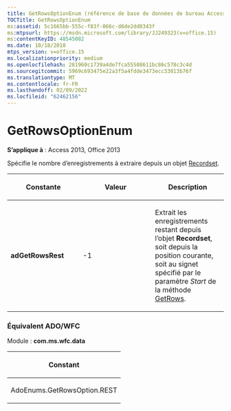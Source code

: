 ```yaml
---
title: GetRowsOptionEnum (référence de base de données de bureau Access)
TOCTitle: GetRowsOptionEnum
ms:assetid: 5c1665bb-555c-f83f-066c-d6de2dd0343f
ms:mtpsurl: https://msdn.microsoft.com/library/JJ249323(v=office.15)
ms:contentKeyID: 48545082
ms.date: 10/18/2018
mtps_version: v=office.15
ms.localizationpriority: medium
ms.openlocfilehash: 281960c1739a4de7fca55508611bc86c578c3c4d
ms.sourcegitcommit: 5969c693475e22a3f5a4fdde3473ecc33013b76f
ms.translationtype: MT
ms.contentlocale: fr-FR
ms.lasthandoff: 02/09/2022
ms.locfileid: "62462156"
---
```

# <a name="getrowsoptionenum"></a>GetRowsOptionEnum

**S’applique à** : Access 2013, Office 2013

Spécifie le nombre d’enregistrements à extraire depuis un objet [Recordset](recordset-object-ado.md).


<table>
<colgroup>
<col style="width: 33%" />
<col style="width: 33%" />
<col style="width: 33%" />
</colgroup>
<thead>
<tr class="header">
<th><p>Constante</p></th>
<th><p>Valeur</p></th>
<th><p>Description</p></th>
</tr>
</thead>
<tbody>
<tr class="odd">
<td><p><strong>adGetRowsRest</strong></p></td>
<td><p>-1</p></td>
<td><p>Extrait les enregistrements restant depuis l’objet <strong>Recordset</strong>, soit depuis la position courante, soit au signet spécifié par le paramètre <em>Start</em> de la méthode <a href="getrows-method-ado.md">GetRows</a>.</p></td>
</tr>
</tbody>
</table>


### <a name="adowfc-equivalent"></a>Équivalent ADO/WFC

Module : **com.ms.wfc.data**

<table>
<colgroup>
<col style="width: 100%" />
</colgroup>
<thead>
<tr class="header">
<th><p>Constant</p></th>
</tr>
</thead>
<tbody>
<tr class="odd">
<td><p>AdoEnums.GetRowsOption.REST</p></td>
</tr>
</tbody>
</table>

